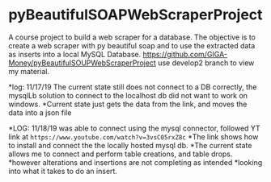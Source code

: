# pyBeautifulSOAPWebScraperProject
A course project to build a web scraper for a database. The objective is to create a web scraper with py beautiful soap and to use the extracted data as inserts into a local MySQL Database.
https://github.com/GIGA-Money/pyBeautifulSOUPWebScraperProject
use develop2 branch to view my material.

*log: 11/17/19 The current state still does not connect to a DB correctly, the mysqlLb solution to connect to the localhost db did not want to work on windows.
*Current state just gets the data from the link, and moves the data into a json file

*LOG: 11/18/19 was able to connect using the mysql connector, followed YT link at ```https://www.youtube.com/watch?v=3vsC05rxZ8c```
    *The link shows how to install and connect the the locally hosted mysql db.
    *The current state allows me to connect and perform table creations, and table drops. 
    *however alterations and insertions are not completing as intended
    *looking into what it takes to do an insert.
    
 
   

